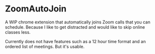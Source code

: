 # ZoomAutoJoin
A WIP chrome extension that automatically joins Zoom calls that you can schedule. Because I like to get distracted and would like to skip online classes less.

Currently does not have features such as a 12 hour time format and an ordered list of meetings. But it's usable.
